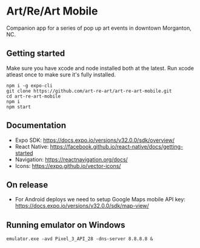 # Art/Re/Art Mobile

Companion app for a series of pop up art events in downtown Morganton, NC.

## Getting started

Make sure you have xcode and node installed both at the latest. Run xcode
atleast once to make sure it's fully installed.

    npm i -g expo-cli
    git clone https://github.com/art-re-art/art-re-art-mobile.git
    cd art-re-art-mobile
    npm i
    npm start

## Documentation

- Expo SDK: https://docs.expo.io/versions/v32.0.0/sdk/overview/
- React Native: https://facebook.github.io/react-native/docs/getting-started
- Navigation: https://reactnavigation.org/docs/
- Icons: https://expo.github.io/vector-icons/

## On release

- For Android deploys we need to setup Google Maps mobile API key: https://docs.expo.io/versions/v32.0.0/sdk/map-view/

## Running emulator on Windows

    emulator.exe -avd Pixel_3_API_28 -dns-server 8.8.8.8 &

